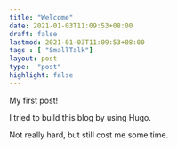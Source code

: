 ```yaml
---
title: "Welcome"
date: 2021-01-03T11:09:53+08:00
draft: false
lastmod: 2021-01-03T11:09:53+08:00
tags : [ "SmallTalk"]
layout: post
type:  "post"
highlight: false
---
```


My first post!

I tried to build this blog by using Hugo.

Not really hard, but still cost me some time.
